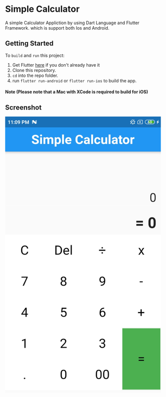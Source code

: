 # Simple Calculator

A simple Calculator Appliction by using Dart Language and Flutter Framework. which is support both Ios and Android.

## Getting Started

To `build` and `run` this project:

1. Get Flutter [here](https://flutter.dev/) if you don't already have it
2. Clone this repository.
3. `cd` into the repo folder.
4. run `flutter run-android` or `flutter run-ios` to build the app.
#### Note (Please note that a Mac with XCode is required to build for iOS)

## Screenshot 

![Screenshot ](/Screenshot-simple-calculator-flutter.jpg)
